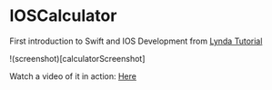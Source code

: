 # IOSCalculator

First introduction to Swift and IOS Development from [Lynda Tutorial](https://www.lynda.com/iOS-tutorials/Programming-Non-Programmers-iOS-11-Swift/642473-2.html)

!(screenshot)[calculatorScreenshot]

Watch a video of it in action: [Here](https://www.youtube.com/watch?v=agne1GJbsgg)
